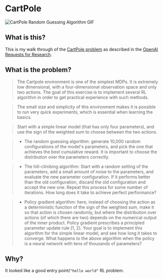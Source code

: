 # CartPole
![CartPole Random Guessing Algorithm GIF](https://i.imgur.com/2m28e15.gif)

## What is this?
This is my walk through of the [CartPole problem][1] as described in the [OpenAI Requests for Research][2].

## What is the problem?
> The Cartpole environment is one of the simplest MDPs. It is extremely low dimensional, with a four-dimensional observation space and only two actions. The goal of this exercise is to implement several RL algorithm in order to get practical experience with such methods.

> The small size and simplicity of this environment makes it is possible to run very quick experiments, which is essential when learning the basics.

> Start with a simple linear model (that has only four parameters), and use the sign of the weighted sum to choose between the two actions.

>  * The random guessing algorithm: generate 10,000 random configurations of the model's parameters, and pick the one that achieves the best cumulative reward. It is important to choose the distribution over the parameters correctly.

>  * The hill-climbing algorithm: Start with a random setting of the parameters, add a small amount of noise to the parameters, and evaluate the new parameter configuration. If it performs better than the old configuration, discard the old configuration and accept the new one. Repeat this process for some number of iterations. How long does it take to achieve perfect performance?

>  * Policy gradient algorithm: here, instead of choosing the action as a deterministic function of the sign of the weighted sum, make it so that action is chosen randomly, but where the distribution over actions (of which there are two) depends on the numerical output of the inner product. Policy gradient prescribes a principled parameter update rule [1, 2]. Your goal is to implement this algorithm for the simple linear model, and see how long it takes to converge.
What happens to the above algorithm when the policy is a neural network with tens of thousands of parameters?

## Why?
It looked like a good entry point/``"hello world"`` RL problem.


[1]: https://openai.com/requests-for-research/#cartpole
[2]: https://openai.com/requests-for-research/
